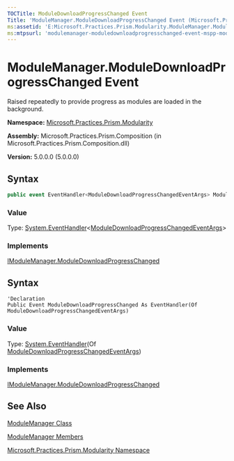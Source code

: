 ```yaml
---
TOCTitle: ModuleDownloadProgressChanged Event
Title: 'ModuleManager.ModuleDownloadProgressChanged Event (Microsoft.Practices.Prism.Modularity)'
ms:assetid: 'E:Microsoft.Practices.Prism.Modularity.ModuleManager.ModuleDownloadProgressChanged'
ms:mtpsurl: 'modulemanager-moduledownloadprogresschanged-event-mspp-modularity.md'
---
```


# ModuleManager.ModuleDownloadProgressChanged Event

Raised repeatedly to provide progress as modules are loaded in the background.

**Namespace:** [Microsoft.Practices.Prism.Modularity](mspp-modularity-namespace)

**Assembly:** Microsoft.Practices.Prism.Composition (in Microsoft.Practices.Prism.Composition.dll)

**Version:** 5.0.0.0 (5.0.0.0)

## Syntax

```C#
public event EventHandler<ModuleDownloadProgressChangedEventArgs> ModuleDownloadProgressChanged
```
### Value

Type: [System.EventHandler](http://msdn.microsoft.com/en-us/library/db0etb8x)&lt;[ModuleDownloadProgressChangedEventArgs](moduledownloadprogresschangedeventargs-class-mspp-modularity)&gt;

### Implements

[IModuleManager.ModuleDownloadProgressChanged](imodulemanager-moduledownloadprogresschanged-event-mspp-modularity)

## Syntax

```VB
'Declaration
Public Event ModuleDownloadProgressChanged As EventHandler(Of ModuleDownloadProgressChangedEventArgs)
```
### Value

Type: [System.EventHandler](http://msdn.microsoft.com/en-us/library/db0etb8x)(Of [ModuleDownloadProgressChangedEventArgs](moduledownloadprogresschangedeventargs-class-mspp-modularity))

### Implements

[IModuleManager.ModuleDownloadProgressChanged](imodulemanager-moduledownloadprogresschanged-event-mspp-modularity)

## See Also

[ModuleManager Class](modulemanager-class-mspp-modularity)

[ModuleManager Members](modulemanager-members-mspp-modularity)

[Microsoft.Practices.Prism.Modularity Namespace](mspp-modularity-namespace)
